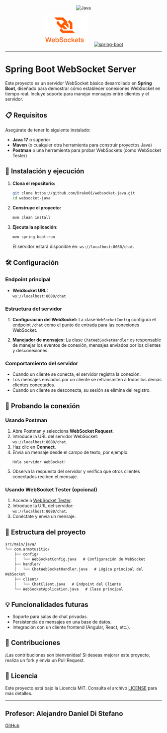 <br><p align="center">
<img src="https://1000logos.net/wp-content/uploads/2020/09/Java-Logo.png" alt="Java" width=300></p>

<p align="center"> 
 <a href="https://www.w3.org/html/" target="_blank"> 
     <img src="./websockets.png" alt="WebSocket" height="100"/></a> 
    &nbsp &nbsp
 <a href="https://www.w3schools.com/css/" target="_blank"> 
 <img src="https://miro.medium.com/v2/resize:fit:1100/0*5FEJ7emIEAxZRCQF" alt="spring-boot"  height="100"/></a> 
</p>

---

# Spring Boot WebSocket Server

Este proyecto es un servidor WebSocket básico desarrollado en **Spring Boot**, diseñado para demostrar cómo establecer conexiones WebSocket en tiempo real. Incluye soporte para manejar mensajes entre clientes y el servidor.

## 📋 Requisitos

Asegúrate de tener lo siguiente instalado:

- **Java 17** o superior
- **Maven** (o cualquier otra herramienta para construir proyectos Java)
- **Postman** o una herramienta para probar WebSockets (como WebSocket Tester)

## 🚀 Instalación y ejecución

1. **Clona el repositorio:**

   ```bash
   git clone https://github.com/Drako01/websocket-java.git
   cd websocket-java
   ```

2. **Construye el proyecto:**

   ```bash
   mvn clean install
   ```

3. **Ejecuta la aplicación:**

   ```bash
   mvn spring-boot:run
   ```

   El servidor estará disponible en: `ws://localhost:8080/chat`.

## 🛠️ Configuración

### Endpoint principal

- **WebSocket URL:**  
  `ws://localhost:8080/chat`

### Estructura del servidor

1. **Configuración del WebSocket:**
   La clase `WebSocketConfig` configura el endpoint `/chat` como el punto de entrada para las conexiones WebSocket.

2. **Manejador de mensajes:**
   La clase `ChatWebSocketHandler` es responsable de manejar los eventos de conexión, mensajes enviados por los clientes y desconexiones.

### Comportamiento del servidor

- Cuando un cliente se conecta, el servidor registra la conexión.
- Los mensajes enviados por un cliente se retransmiten a todos los demás clientes conectados.
- Cuando un cliente se desconecta, su sesión se elimina del registro.

## 🔗 Probando la conexión

### Usando Postman

1. Abre Postman y selecciona **WebSocket Request**.
2. Introduce la URL del servidor WebSocket:  
   `ws://localhost:8080/chat`.
3. Haz clic en **Connect**.
4. Envía un mensaje desde el campo de texto, por ejemplo:  
   ```plaintext
   Hola servidor WebSocket!
   ```
5. Observa la respuesta del servidor y verifica que otros clientes conectados reciben el mensaje.

### Usando WebSocket Tester (opcional)

1. Accede a [WebSocket Tester](https://www.websocket.org/echo.html).
2. Introduce la URL del servidor:  
   `ws://localhost:8080/chat`.
3. Conéctate y envía un mensaje.

## 📂 Estructura del proyecto

```plaintext
src/main/java/
└── com.armotusitio/
    ├── config/
    │   └── WebSocketConfig.java   # Configuración de WebSocket
    ├── handler/
    │   └── ChatWebSocketHandler.java   # Lógica principal del WebSocket
    ├── client/
    │   └── ChatClient.java   # Endpoint del Cliente
    └── WebSocketApplication.java   # Clase principal
```

## 💡 Funcionalidades futuras

- Soporte para salas de chat privadas.
- Persistencia de mensajes en una base de datos.
- Integración con un cliente frontend (Angular, React, etc.).

## 🤝 Contribuciones

¡Las contribuciones son bienvenidas! Si deseas mejorar este proyecto, realiza un fork y envía un Pull Request.

## 📝 Licencia

Este proyecto está bajo la Licencia MIT. Consulta el archivo [LICENSE](LICENSE) para más detalles.



--------



## Profesor: Alejandro Daniel Di Stefano
[GitHub](https://github.com/Drako01) 

